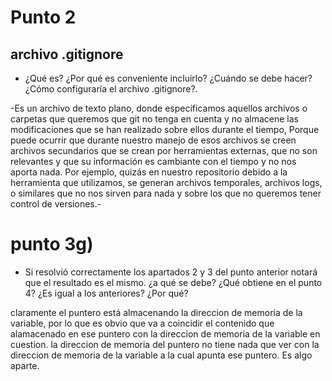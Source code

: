 # Punto 2
## archivo .gitignore
- ¿Qué es? ¿Por qué es conveniente incluirlo? ¿Cuándo se debe hacer?¿Cómo configuraría el archivo .gitignore?. 

-Es un archivo de texto plano, donde especificamos aquellos archivos o carpetas que queremos que git no tenga en cuenta y no almacene las modificaciones que se han realizado sobre ellos durante el tiempo,
Porque puede ocurrir que durante nuestro manejo de esos archivos se creen archivos secundarios que se crean por herramientas externas, que no son relevantes y que su información es cambiante con el tiempo y no nos aporta nada. Por ejemplo, quizás en nuestro repositorio debido a la herramienta que utilizamos, se generan archivos temporales, archivos logs, o similares que no nos sirven para nada y sobre los que no queremos tener control de versiones.-

# punto 3g)
- Si resolvió correctamente los apartados 2 y 3 del punto anterior notará que el resultado es el mismo. ¿a qué se debe? ¿Qué obtiene en el punto 4? ¿Es igual a los anteriores? ¿Por qué?

claramente el puntero está almacenando la direccion de memoria de la variable, por lo que es obvio que va a coincidir el contenido que alamacenado en ese puntero con la direccion de memoria de la variable en cuestion.
la direccion de memoria del puntero no tiene nada que ver con la direccion de memoria de la variable a la cual apunta ese puntero. Es algo aparte.